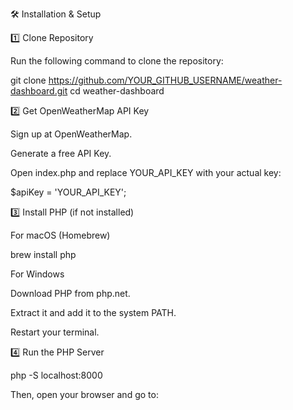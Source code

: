🛠 Installation & Setup

1️⃣ Clone Repository

Run the following command to clone the repository:

git clone https://github.com/YOUR_GITHUB_USERNAME/weather-dashboard.git
cd weather-dashboard

2️⃣ Get OpenWeatherMap API Key

Sign up at OpenWeatherMap.

Generate a free API Key.

Open index.php and replace YOUR_API_KEY with your actual key:

$apiKey = 'YOUR_API_KEY';

3️⃣ Install PHP (if not installed)

For macOS (Homebrew)

brew install php

For Windows

Download PHP from php.net.

Extract it and add it to the system PATH.

Restart your terminal.

4️⃣ Run the PHP Server

php -S localhost:8000

Then, open your browser and go to:

